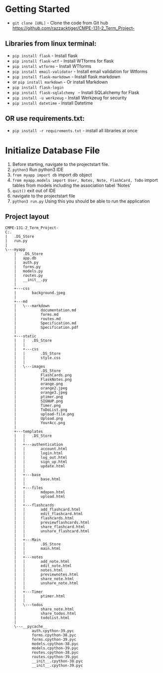 # Getting Started

- `git clone [URL]` - Clone the code from Git hub https://github.com/razzacktiger/CMPE-131-2_Term_Project-

## Libraries from linux terminal:

- `pip install flask` - Install flask
- `pip install flask-wtf` - Install WTforms for flask
- `pip install wtforms` - Install WTforms
- `pip install email-validator` - Install email validation for Wtforms
- `pip install flask-markdown` - Install flask markdown
- or `pip install markdown` - Or install Markdown
- `pip install flask-login`
- `pip install flask-sqlalchemy ` - Install SQLalchemy for Flask
- `pip install -u werkzeug` - Install Werkzeug for security
- `pip install datetime` - Install Datetime

## OR use requirements.txt:

- `pip install -r requirements.txt` - install all libraries at once

# Initialize Database File

1. Before starting, navigate to the projectstart file.
1. `python3` Run python3 IDE
1. `from myapp import db` import db object
1. `from myapp.models import User, Notes, Note, FlashCard, ToDo` import tables from models including the association tabel 'Notes'
1. `quit()` exit out of IDE
1. navigate to the projectstart file
1. `python3 run.py` Using this you should be able to run the application

## Project layout

```
CMPE-131-2_Term_Project-
C:.
|   .DS_Store
|   run.py
|
\---myapp
    |   .DS_Store
    |   app.db
    |   auth.py
    |   forms.py
    |   models.py
    |   routes.py
    |   __init__.py
    |
    +---css
    |       background.jpeg
    |
    +---md
    |   \---markdown
    |           documentation.md
    |           forms.md
    |           routes.md
    |           Specification.md
    |           Specification.pdf
    |
    +---static
    |   |   .DS_Store
    |   |
    |   +---css
    |   |       .DS_Store
    |   |       style.css
    |   |
    |   \---images
    |           .DS_Store
    |           FlashCards.png
    |           FlaskNotes.png
    |           orange.png
    |           orange2.jpeg
    |           orange3.jpeg
    |           ptimer.png
    |           SIGNUP.png
    |           Timer.png
    |           ToDoList.png
    |           upload-file.png
    |           Upload.png
    |           YourAcc.png
    |
    +---templates
    |   |   .DS_Store
    |   |
    |   +---authentication
    |   |       account.html
    |   |       login.html
    |   |       log_out.html
    |   |       sign_up.html
    |   |       update.html
    |   |
    |   +---base
    |   |       base.html
    |   |
    |   +---files
    |   |       mdopen.html
    |   |       upload.html
    |   |
    |   +---flashcards
    |   |       add_flashcard.html
    |   |       edit_flashcard.html
    |   |       flashcards.html
    |   |       previewflashcards.html
    |   |       share_flashcard.html
    |   |       unshare_flashcard.html
    |   |
    |   +---Main
    |   |       .DS_Store
    |   |       main.html
    |   |
    |   +---notes
    |   |       add_note.html
    |   |       edit_note.html
    |   |       notes.html
    |   |       previewnotes.html
    |   |       share_note.html
    |   |       unshare_note.html
    |   |
    |   +---Timer
    |   |       ptimer.html
    |   |
    |   \---todos
    |           share_note.html
    |           share_todos.html
    |           todolist.html
    |
    \---__pycache__
            auth.cpython-39.pyc
            forms.cpython-38.pyc
            forms.cpython-39.pyc
            models.cpython-38.pyc
            models.cpython-39.pyc
            routes.cpython-38.pyc
            routes.cpython-39.pyc
            __init__.cpython-38.pyc
            __init__.cpython-39.pyc
```
